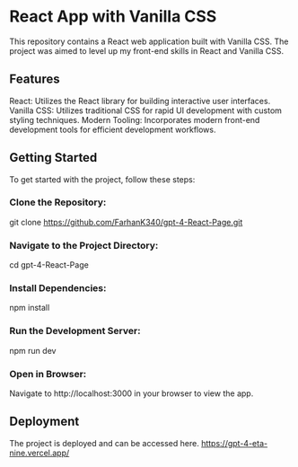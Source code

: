 
# React App with Vanilla CSS
This repository contains a React web application built with Vanilla CSS. The project was aimed to level up my front-end skills in React and Vanilla CSS.

## Features
React: Utilizes the React library for building interactive user interfaces.
Vanilla CSS: Utilizes traditional CSS for rapid UI development with custom styling techniques.
Modern Tooling: Incorporates modern front-end development tools for efficient development workflows.

## Getting Started
To get started with the project, follow these steps:

### Clone the Repository:
git clone https://github.com/FarhanK340/gpt-4-React-Page.git

### Navigate to the Project Directory:
cd gpt-4-React-Page

### Install Dependencies:
npm install

### Run the Development Server:
npm run dev

### Open in Browser:
Navigate to http://localhost:3000 in your browser to view the app.

## Deployment
The project is deployed and can be accessed here.
https://gpt-4-eta-nine.vercel.app/

